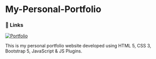 # My-Personal-Portfolio
### 🔗 Links 
[![Portfolio](https://img.shields.io/badge/my_portfolio-000?style=for-the-badge&logo=ko-fi&logoColor=white)](https://tanvirs.netlify.app)

This is my personal portfolio website developed using HTML 5, CSS 3, Bootstrap 5, JavaScript & JS Plugins. 
